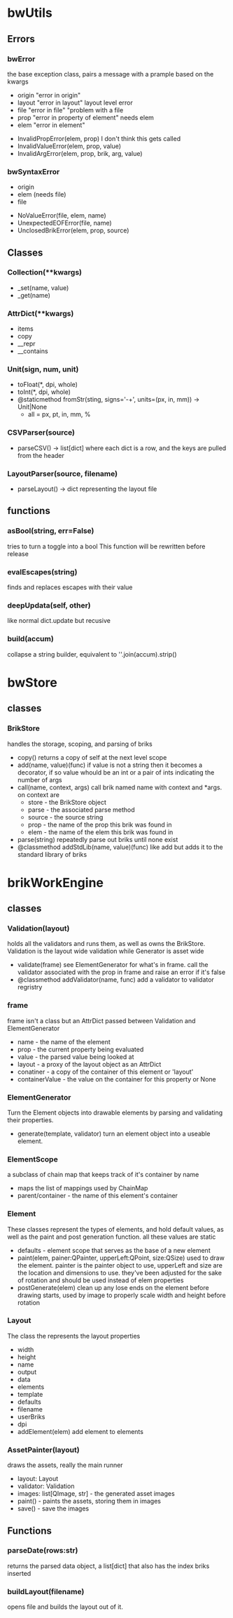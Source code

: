 # bwUtils

## Errors

### bwError
the base exception class, pairs a message with a prample based on the kwargs
 * origin "error in origin"
 * layout "error in layout" layout level error
 * file "error in file" "problem with a  file
 * prop "error in property of element" needs elem
 * elem "error in element"

 - InvalidPropError(elem, prop) I don't think this gets called
 - InvalidValueError(elem, prop, value)
 - InvalidArgError(elem, prop, brik, arg, value)

### bwSyntaxError
* origin
* elem (needs file)
* file

- NoValueError(file, elem, name)
- UnexpectedEOFError(file, name)
- UnclosedBrikError(elem, prop, source)

## Classes

### Collection(**kwargs)
 - _set(name, value)
 - _get(name)

### AttrDict(**kwargs)
 - items
 - copy
 - __repr
 - __contains

 ### Unit(sign, num, unit)
 - toFloat(*, dpi, whole)
 - toInt(*, dpi, whole)
 - @staticmethod fromStr(sting, signs='-+', units=(px, in, mm)) -> Unit|None
    + all = px, pt, in, mm, %

### CSVParser(source)
 - parseCSV() -> list[dict] where each dict is a row, and the keys are pulled from the header

### LayoutParser(source, filename)
 - parseLayout() -> dict representing the layout file

## functions

### asBool(string, err=False)
tries to turn a toggle into a bool
This function will be rewritten before release

### evalEscapes(string)
finds and replaces escapes with their value

### deepUpdata(self, other)
like normal dict.update but recusive

### build(accum)
collapse a string builder, equivalent to ''.join(accum).strip()


# bwStore

## classes

### BrikStore
handles the storage, scoping, and parsing of briks
 - copy() returns a copy of self at the next level scope
 - add(name, value)(func) if value is not a string then it becomes a decorator, if so value whould be an int or a pair of ints indicating the number of args
 - call(name, context, args) call brik named name with context and *args. on context are
    - store - the BrikStore object
    - parse - the associated parse method
    - source - the source string
    - prop - the name of the prop this brik was found in
    - elem - the name of the elem this brik was found in
 - parse(string) repeatedly parse out briks until none exist
 - @classmethod addStdLib(name, value)(func) like add but adds it to the standard library of briks

# brikWorkEngine

## classes

### Validation(layout)
holds all the validators and runs them, as well as owns the BrikStore. Validation is the layout wide validation while Generator is asset wide
 - validate(frame) see ElementGenerator for what's in frame. call the validator associated with the prop in frame and raise an error if it's false
 - @classmethod addValidator(name, func) add a validator to validator regristry

### frame
frame isn't a class but an AttrDict passed between Validation and ElementGenerator
- name - the name of the element
- prop - the current property being evaluated
- value - the parsed value being looked at
- layout - a proxy of the layout object as an AttrDict
- conatiner - a copy of the container of this element or 'layout'
- containerValue - the value on the container for this property or None

### ElementGenerator
Turn the Element objects into drawable elements by parsing and validating their properties.
 - generate(template, validator) turn an element object into a useable element.

### ElementScope
a subclass of chain map that keeps track of it's container by name
 - maps  the list of mappings used by ChainMap
 - parent/container - the name of this element's container

### Element
These classes represent the types of elements, and hold default values, as well as the paint and post generation function. all these values are static
 - defaults - element scope that serves as the base of a new element
 - paint(elem, painer:QPainter, upperLeft:QPoint, size:QSize) used to draw the element. painter is the painter object to use, upperLeft and size are the location and dimensions to use. they've been adjusted for the sake of rotation and should be used instead of elem properties
 - postGenerate(elem) clean up any lose ends on the element before drawing starts, used by image to properly scale width and height before rotation

### Layout
The class the represents the layout properties
 - width
 - height
 - name
 - output
 - data
 - elements
 - template
 - defaults
 - filename
 - userBriks
 - dpi
 - addElement(elem) add element to elements

### AssetPainter(layout)
draws the assets, really the main runner
- layout: Layout
- validator: Validation
- images: list[QImage, str] - the generated asset images
- paint() - paints the assets, storing them in images
- save() - save the images

## Functions

### parseDate(rows:str)
returns the parsed data object, a list[dict] that also has the index briks inserted

### buildLayout(filename)
opens file and builds the layout out of it. 